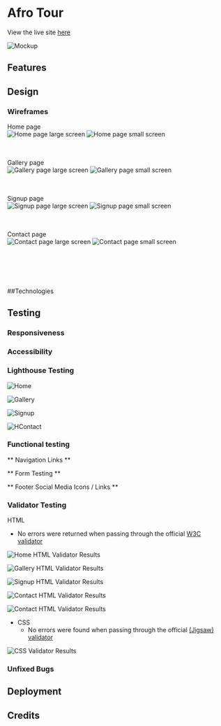 # Afro Tour

View the live site [here](https://amba2018.github.io/afro-tour/)

![Mockup](readme_doc/testing/Responsiveness.png)

## Features


## Design

### Wireframes

Home page
<br>
![Home page large screen](readme_doc/balsamiq/Index_Section.png)
![Home page small screen](readme_doc/balsamiq/Index_Section_m.png)

<br><br>
Gallery page
<br>
![Gallery page large screen](readme_doc/balsamiq/Gallery_Section.png)
![Gallery page small screen](readme_doc/balsamiq/Gallery_Section_m.png)

<br><br>
Signup page
<br>
![Signup page large screen](readme_doc/balsamiq/Signup_Section.png)
![Signup page small screen](readme_doc/balsamiq/Signup_Section_m.png)

<br><br>
Contact page
<br>
![Contact page large screen](readme_doc/balsamiq/Contact_Section.png)
![Contact page small screen](readme_doc/balsamiq/Contact_Section_m.png)

<br><br><br><br>

##Technologies




## Testing

### Responsiveness


### Accessibility


### Lighthouse Testing

![Home](readme_doc/testing/Index_lighthouse.png)

![Gallery](readme_doc/testing/Gallery_lighthouse.png)

![Signup](readme_doc/testing/Signup_lighthouse.png)

![HContact](readme_doc/testing/Contact_lighthouse.png)

### Functional testing

** Navigation Links **

** Form Testing **

** Footer Social Media Icons / Links **

### Validator Testing 

 HTML
  - No errors were returned when passing through the official [W3C validator](https://validator.w3.org)

![Home HTML Validator Results](readme_doc/testing/Index_validator.png)

![Gallery HTML Validator Results](readme_doc/testing/Gallery_validator.png)

![Signup HTML Validator Results](readme_doc/testing/Signup_validator.png)

![Contact HTML Validator Results](readme_doc/testing/Contact_validator.png)

![Contact HTML Validator Results](readme_doc/testing/Signup_response_validator.png)

- CSS
  - No errors were found when passing through the official [(Jigsaw) validator](https://jigsaw.w3.org)

![CSS Validator Results](readme_doc/testing/Styles_validator.png)

### Unfixed Bugs


## Deployment


## Credits



